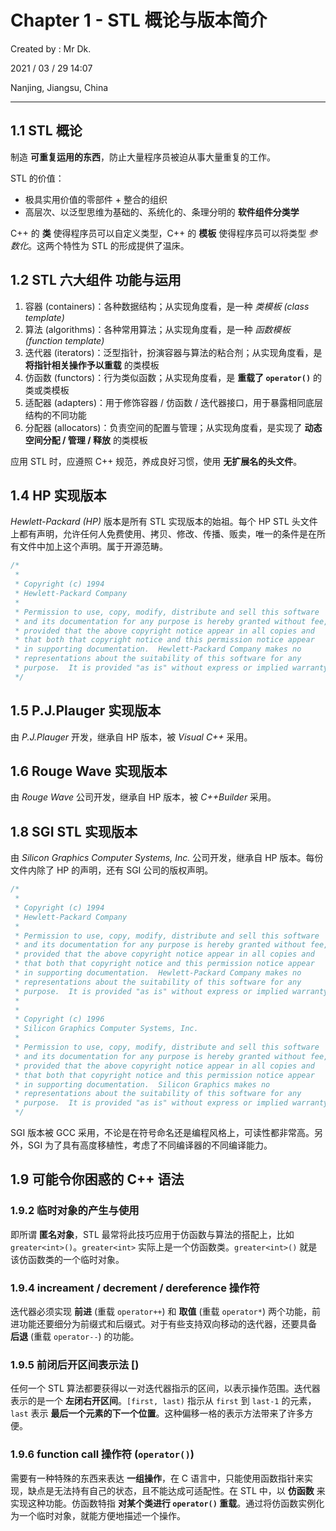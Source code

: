 # Chapter 1 - STL 概论与版本简介

Created by : Mr Dk.

2021 / 03 / 29 14:07

Nanjing, Jiangsu, China

---

## 1.1 STL 概论

制造 **可重复运用的东西**，防止大量程序员被迫从事大量重复的工作。

STL 的价值：

- 极具实用价值的零部件 + 整合的组织
- 高层次、以泛型思维为基础的、系统化的、条理分明的 **软件组件分类学**

C++ 的 **类** 使得程序员可以自定义类型，C++ 的 **模板** 使得程序员可以将类型 _参数化_。这两个特性为 STL 的形成提供了温床。

## 1.2 STL 六大组件 功能与运用

1. 容器 (containers)：各种数据结构；从实现角度看，是一种 _类模板 (class template)_
2. 算法 (algorithms)：各种常用算法；从实现角度看，是一种 _函数模板 (function template)_
3. 迭代器 (iterators)：泛型指针，扮演容器与算法的粘合剂；从实现角度看，是 **将指针相关操作予以重载** 的类模板
4. 仿函数 (functors)：行为类似函数；从实现角度看，是 **重载了 `operator()`** 的类或类模板
5. 适配器 (adapters)：用于修饰容器 / 仿函数 / 迭代器接口，用于暴露相同底层结构的不同功能
6. 分配器 (allocators)：负责空间的配置与管理；从实现角度看，是实现了 **动态空间分配 / 管理 / 释放** 的类模板

应用 STL 时，应遵照 C++ 规范，养成良好习惯，使用 **无扩展名的头文件**。

## 1.4 HP 实现版本

_Hewlett-Packard (HP)_ 版本是所有 STL 实现版本的始祖。每个 HP STL 头文件上都有声明，允许任何人免费使用、拷贝、修改、传播、贩卖，唯一的条件是在所有文件中加上这个声明。属于开源范畴。

```cpp
/*
 *
 * Copyright (c) 1994
 * Hewlett-Packard Company
 *
 * Permission to use, copy, modify, distribute and sell this software
 * and its documentation for any purpose is hereby granted without fee,
 * provided that the above copyright notice appear in all copies and
 * that both that copyright notice and this permission notice appear
 * in supporting documentation.  Hewlett-Packard Company makes no
 * representations about the suitability of this software for any
 * purpose.  It is provided "as is" without express or implied warranty.
 */
```

## 1.5 P.J.Plauger 实现版本

由 _P.J.Plauger_ 开发，继承自 HP 版本，被 _Visual C++_ 采用。

## 1.6 Rouge Wave 实现版本

由 _Rouge Wave_ 公司开发，继承自 HP 版本，被 _C++Builder_ 采用。

## 1.8 SGI STL 实现版本

由 _Silicon Graphics Computer Systems, Inc._ 公司开发，继承自 HP 版本。每份文件内除了 HP 的声明，还有 SGI 公司的版权声明。

```cpp
/*
 *
 * Copyright (c) 1994
 * Hewlett-Packard Company
 *
 * Permission to use, copy, modify, distribute and sell this software
 * and its documentation for any purpose is hereby granted without fee,
 * provided that the above copyright notice appear in all copies and
 * that both that copyright notice and this permission notice appear
 * in supporting documentation.  Hewlett-Packard Company makes no
 * representations about the suitability of this software for any
 * purpose.  It is provided "as is" without express or implied warranty.
 *
 *
 * Copyright (c) 1996
 * Silicon Graphics Computer Systems, Inc.
 *
 * Permission to use, copy, modify, distribute and sell this software
 * and its documentation for any purpose is hereby granted without fee,
 * provided that the above copyright notice appear in all copies and
 * that both that copyright notice and this permission notice appear
 * in supporting documentation.  Silicon Graphics makes no
 * representations about the suitability of this software for any
 * purpose.  It is provided "as is" without express or implied warranty.
 */
```

SGI 版本被 GCC 采用，不论是在符号命名还是编程风格上，可读性都非常高。另外，SGI 为了具有高度移植性，考虑了不同编译器的不同编译能力。

## 1.9 可能令你困惑的 C++ 语法

### 1.9.2 临时对象的产生与使用

即所谓 **匿名对象**，STL 最常将此技巧应用于仿函数与算法的搭配上，比如 `greater<int>()`。`greater<int>` 实际上是一个仿函数类。`greater<int>()` 就是该仿函数类的一个临时对象。

### 1.9.4 increament / decrement / dereference 操作符

迭代器必须实现 **前进** (重载 `operator++`) 和 **取值** (重载 `operator*`) 两个功能，前进功能还要细分为前缀式和后缀式。对于有些支持双向移动的迭代器，还要具备 **后退** (重载 `operator--`) 的功能。

### 1.9.5 前闭后开区间表示法 [)

任何一个 STL 算法都要获得以一对迭代器指示的区间，以表示操作范围。迭代器表示的是一个 **左闭右开区间**。`[first, last)` 指示从 `first` 到 `last-1` 的元素，`last` 表示 **最后一个元素的下一个位置**。这种偏移一格的表示方法带来了许多方便。

### 1.9.6 function call 操作符 (`operator()`)

需要有一种特殊的东西来表达 **一组操作**，在 C 语言中，只能使用函数指针来实现，缺点是无法持有自己的状态，且不能达成可适配性。在 STL 中，以 **仿函数** 来实现这种功能。仿函数特指 **对某个类进行 `operator()` 重载**。通过将仿函数实例化为一个临时对象，就能方便地描述一个操作。
